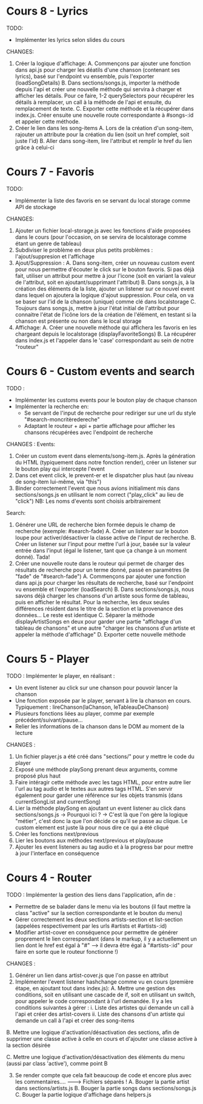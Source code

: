 # Cours 8 - Lyrics
TODO:
- Implémenter les lyrics selon slides du cours

CHANGES:
1. Créer la logique d'affichage:
  A. Commençons par ajouter une fonction dans api.js pour charger les déatils d'une chanson (contenant ses lyrics), basé sur l'endpoint vu ensemble, puis l'exporter (loadSongDetails)
  B. Dans sections/songs.js, importer la méthode depuis l'api et créer une nouvelle méthode qui servira à charger et afficher les détails. Pour ce faire, 1-2 querySelectors pour récupérer les détails à remplacer, un call à la méthode de l'api et ensuite, du remplacement de texte.
  C. Exporter cette méthode et la récupérer dans index.js. Créer ensuite une nouvelle route correspondante à #songs-:id et appeler cette méthode.
2. Créer le lien dans les song-items
  A. Lors de la création d'un song-item, rajouter un attribute pour la création du lien (soit un href complet, soit juste l'id)
  B. Aller dans song-item, lire l'attribut et remplir le href du lien grâce à celui-ci

# Cours 7 - Favoris
TODO:
- Implémenter la liste des favoris en se servant du local storage comme API de stockage

CHANGES:
1. Ajouter un fichier local-storage.js avec les fonctions d'aide proposées dans le cours (pour l'occasion, on se servira de localstorage comme étant un genre de tableau)
2. Subdiviser le problème en deux plus petits problèmes : l'ajout/suppresion et l'affichage
3. Ajout/Suppression :
  A. Dans song-item, créer un nouveau custom event pour nous permettre d'écouter le click sur le bouton favoris. Si pas déjà fait, utiliser un attribut pour mettre à jour l'icone (soit en variant la valeur de l'attribut, soit en ajoutant/supprimant l'attribut)
  B. Dans songs.js, à la création des éléments de la liste, ajouter un listener sur ce nouvel event dans lequel on ajoutera la logique d'ajout suppression. Pour cela, on va se baser sur l'id de la chanson (unique) comme clé dans localstorage
  C. Toujours dans songs.js, mettre à jour l'état initial de l'attribut pour connaitre l'état de l'icône lors de la création de l'élément, en testant si la chanson est présente ou non dans le local storage
4. Affichage:
  A. Créer une nouvelle méthode qui affichera les favoris en les chargeant depuis le localstorage (displayFavoriteSongs)
  B. La récupérer dans index.js et l'appeler dans le 'case' correspondant au sein de notre "routeur"


# Cours 6 - Custom events and search
TODO :
- Implémenter les customs events pour le bouton play de chaque chanson
- Implémenter la recherche en:
   - Se servant de l'input de recherche pour rediriger sur une url du style "#search-moncritèredereche"
   - Adaptant le routeur + api + partie affichage pour afficher les chansons récupérées avec l'endpoint de recherche

CHANGES :
Events:
1. Créer un custom event dans elements/song-item.js. Après la génération du HTML (typiquement dans notre fonction render), créer un listener sur le bouton play qui intercepte l'event
2. Dans cet event click, le prevent-er et le dispatcher plus haut (au niveau de song-item lui-même, via "this")
3. Binder correctement l'event que nous avions initialiment mis dans sections/songs.js en utilisant le nom correct ("play_click" au lieu de "click")
NB: Les noms d'events sont choisis arbitrairement

Search:
1. Générer une URL de recherche bien formée depuis le champ de recherche (exemple: #search-fade)
  A. Créer un listener sur le bouton loupe pour activer/désactiver la classe active de l'input de recherche.
  B. Créer un listener sur l'input pour mettre l'url à jour, basée sur la valeur entrée dans l'input (égal le listener, tant que ça change à un moment donné). Tada!
2. Créer une nouvelle route dans le routeur qui permet de charger des résultats de recherche pour un terme donné, passé en paramètres (le "fade" de "#search-fade")
  A. Commençons par ajouter une fonction dans api.js pour charger les résultats de recherche, basé sur l'endpoint vu ensemble et l'exporter (loadSearch)
  B. Dans sections/songs.js, nous savons déjà charger les chansons d'un artiste sous forme de tableau, puis en afficher le résultat. Pour la recherche, les deux seules différences résident dans le titre de la section et la provenance des données... Le reste est identique
  C. Séparer la méthode displayArtistSongs en deux pour garder une partie "affichage d'un tableau de chansons" et une autre "charger les chansons d'un artiste et appeler la méthode d'affichage"
  D. Exporter cette nouvelle méthode

# Cours 5 - Player
TODO :
Implémenter le player, en réalisant :
- Un event listener au click sur une chanson pour pouvoir lancer la chanson
- Une fonction exposée par le player, servant à lire la chanson en cours. Typiquement : lireChanson(laChanson, leTableauDeChanson)
- Plusieurs fonctions liées au player, comme par exemple précédent/suivant/pause...
- Relier les informations de la chanson dans le DOM au moment de la lecture

CHANGES :
1. Un fichier player.js a été créé dans "sections/" pour y mettre le code du player
2. Exposé une méthode playSong prenant deux arguments, comme proposé plus haut
3. Faire intéragir cette méthode avec les tags HTML, pour entre autre lier l'url au tag audio et le textes aux autres tags HTML. S'en servir également pour garder une référence sur les objets transmis (dans currentSongList and currentSong)
4. Lier la méthode playSong en ajoutant un event listener au click dans sections/songs.js -> Pourquoi ici ? -> C'est là que l'on gère la logique "métier", c'est donc la que l'on décide ce qu'il se passe au clique. Le custom element est juste là pour nous dire ce qui a été cliqué
5. Créer les fonctions next/previous
6. Lier les boutons aux méthodes next/previous et play/pause
7. Ajouter les event listeners au tag audio et à la progress bar pour mettre à jour l'interface en conséquence



# Cours 4 - Router
TODO :
Implémenter la gestion des liens dans l'application, afin de :
- Permettre de se balader dans le menu via les boutons (il faut mettre la class "active" sur la section correspondante et le bouton du menu)
- Gérer correctement les deux sections artists-section et list-section (appelées respectivement par les urls #artists et #artists-:id)
- Modifier artist-cover en conséquence pour permettre de générer proprement le lien correspondant (dans le markup, il y a actuellement un lien dont le href est égal à "#" --> il devra être égal à "#artists-:id" pour faire en sorte que le routeur fonctionne !)


CHANGES :
1. Générer un lien dans artist-cover.js que l'on passe en attribut
2. Implémenter l'event listener hashchange comme vu en cours (première étape, en ajoutant tout dans index.js):
  A. Mettre une gestion des conditions, soit en utilisant une cascade de if, soit en utilisant un switch, pour appeler le code correspondant à l'url demandée. Il y a les conditions suivantes à gérer :
    i.  Liste des artistes qui demande un call à l'api et créer des artist-covers
    ii. Liste des chansons d'un artiste qui demande un call à l'api et créer des song-items

  B. Mettre une logique d'activation/désactivation des sections, afin de supprimer une classe active à celle en cours et d'ajouter une classe active à la section désirée

  C. Mettre une logique d'activation/désactivation des éléments du menu (aussi par class 'active'), comme point B

3. Se render compte que cela fait beaucoup de code et encore plus avec les commentaires.... ---> Fichiers séparés !
  A. Bouger la partie artist dans sections/artists.js
  B. Bouger la partie songs dans sections/songs.js
  C. Bouger la partie logique d'affichage dans helpers.js
